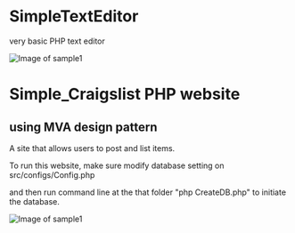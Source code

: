 # SimpleTextEditor

very basic PHP text editor

![Image of sample1](https://github.com/epsonavy/simpleTextEditor/blob/master/sample1.png)

# Simple_Craigslist PHP website

## using MVA design pattern

A site that allows users to post and list items.

To run this website, make sure modify database setting on src/configs/Config.php 

and then run command line at the that folder "php CreateDB.php" to initiate the database.

![Image of sample1](https://github.com/epsonavy/simpleTextEditor/blob/master/sample2.png)